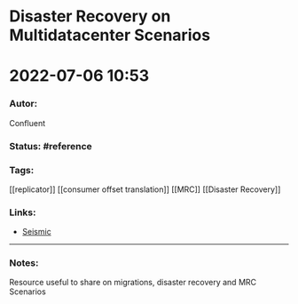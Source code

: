 # Disaster Recovery on Multidatacenter Scenarios
# 2022-07-06 10:53
### Autor:
Confluent
### Status: #reference
### Tags: 
[[replicator]] [[consumer offset translation]] [[MRC]] [[Disaster Recovery]]
### Links:
* [Seismic](https://confluent.seismic.com/app#/search?appType=All&keyword=Disaster%2520Recovery%2520for%2520Multi-Datacenter%2520Apache%2520Kafka%2520Deployments&contentType=All%20Documents&selectedProperties=&folderId=&folderName=&fromAppType=&currentTeamSiteId=&sharedTeamSiteId=&pageIndex=0)
---
### Notes:

Resource useful to share on migrations, disaster recovery and MRC Scenarios